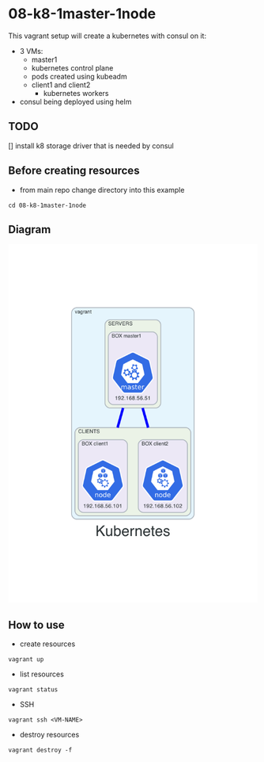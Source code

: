 # 08-k8-1master-1node
This vagrant setup will create a kubernetes with consul on it:
- 3 VMs:
  - master1
   - kubernetes control plane
   - pods created using kubeadm
  - client1 and client2
    - kubernetes workers
- consul being deployed using helm

## TODO
[] install k8 storage driver that is needed by consul



## Before creating resources
- from main repo change directory into this example
```
cd 08-k8-1master-1node
```

## Diagram
![](./diagram/diagram.png)


## How to use
- create resources
```
vagrant up
```

- list resources
```
vagrant status
```

- SSH
```
vagrant ssh <VM-NAME>
```

- destroy resources
```
vagrant destroy -f
```

